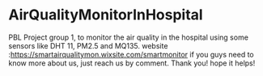 # AirQualityMonitorInHospital
PBL Project group 1, to monitor the air quality in the hospital using some sensors like DHT 11, PM2.5 and MQ135.
website :https://smartairqualitymon.wixsite.com/smartmonitor 
if you guys need to know more about us, just reach us by comment.
Thank you! hope it helps!
